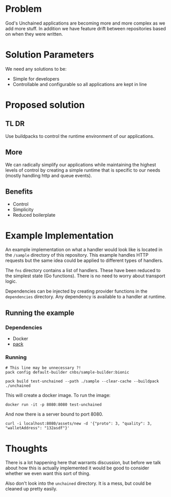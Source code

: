 # Problem

God's Unchained applications are becoming more and more complex as we add more stuff. 
In addition we have feature drift between repositories based on when they were written. 

# Solution Parameters

We need any solutions to be:

- Simple for developers
- Controllable and configurable so all applications are kept in line

# Proposed solution 

## TL DR 

Use buildpacks to control the runtime environment of our applications.

## More 

We can radically simplify our applications while maintaining the highest levels of 
control by creating a simple runtime that is specific to our needs (mostly handling
http and queue events).

## Benefits

- Control
- Simplicity
- Reduced boilerplate

# Example Implementation

An example implementation on what a handler would look like is located in the `/sample`
directory of this repository. This example handles HTTP requests but the same idea
could be applied to different types of handlers.

The `fns` directory contains a list of handlers. These have been reduced to the simplest
state (Go functions). There is no need to worry about transport logic. 

Dependencies can be injected by creating provider functions in the `dependencies` directory.
Any dependency is available to a handler at runtime. 

## Running the example

### Dependencies

- Docker
- [pack](https://buildpacks.io/docs/tools/pack/)

### Running

```console
# This line may be unnecessary ?!
pack config default-builder cnbs/sample-builder:bionic

pack build test-unchained --path ./sample --clear-cache --buildpack ./unchained
```

This will create a docker image. To run the image:

```console
docker run -it -p 8080:8080 test-unchained
```

And now there is a server bound to port 8080.


```console
curl -i localhost:8080/assets/new -d '{"proto": 3, "quality": 3, "walletAddress": "132asdf"}'
```

# Thoughts

There is a lot happening here that warrants discussion, but before we talk about how
this is actually implemented it would be good to consider whether we even want this
sort of thing. 

Also don't look into the `unchained` directory. It is a mess, but could be cleaned up
pretty easily. 

